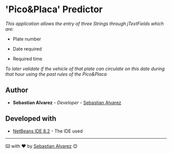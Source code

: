 # 'Pico&Placa' Predictor

_This application allows the entry of three Strings through jTextFields which are:_

 - Plate number

 - Date required

 - Required time

_To later validate if the vehicle of that plate can circulate on this date during that hour using the past rules of the Pico&Placa_

## Author 

* **Sebastian Alvarez** - *Developer* - [Sebastian Alvarez](https://github.com/jsalvarez44)

## Developed with 

* [NetBeans IDE 8.2](https://netbeans.org/) - The IDE used






---



⌨️ with ❤️ by [Sebastian Alvarez](https://github.com/jsalvarez44) 😊
